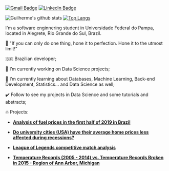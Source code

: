 [![Gmail Badge](https://img.shields.io/badge/-guilhermesamuel79@gmail.com-c14438?style=flat-square&logo=Gmail&logoColor=white&link=mailto:guilhermesamuel79@gmail.com)](mailto:guilhermesamuel79@gmail.com)
[![Linkedin Badge](https://img.shields.io/badge/-guilhermesam-blue?style=flat-square&logo=Linkedin&logoColor=white&link=https://www.linkedin.com/in/guilherme-samuel-0732371a0/)](https://www.linkedin.com/in/guilherme-samuel-0732371a0/)

![Guilherme's github stats](https://github-readme-stats.vercel.app/api?username=guilhermesam&show_icons=true&hide=contribs&theme=tokyonight)
[![Top Langs](https://github-readme-stats.vercel.app/api/top-langs/?username=guilhermesam&layout=compact&theme=tokyonight)](https://github.com/guilhermesam/guilhermesam)

I'm a software enginnering student in Universidade Federal do Pampa, located in Alegrete, Rio Grande do Sul, Brazil.

🎯 "If you can only do one thing, hone it to perfection. Hone it to the utmost limit!"

🇧🇷 Brazilian developer;

🔭 I’m currently working on Data Science projects;

🌱 I’m currently learning about Databases, Machine Learning, Back-end Development, Statistics... and Data Science as well;

✔️ Follow to see my projects in Data Science and some tutorials and abstracts;

🔥 Projects: 

* **[Analysis of fuel prices in the first half of 2019 in Brazil](https://github.com/guilhermesam/data-science/blob/master/projects/fuel_2019/storytelling.ipynb)**

* **[Do university cities (USA) have their average home prices less affected during recessions?](https://github.com/guilhermesam/data-science/blob/master/coursera/Introduction_to_Data_Science/Assignment_4/Assignment_4.ipynb)**

* **[League of Legends competitive match analysis](https://github.com/guilhermesam/data-science/blob/master/projects/lol-analysis/storytelling.ipynb)**

* **[Temperature Records (2005 - 2014) vs. Temperature Records Broken in 2015 - Region of Ann Arbor, Michigan](https://github.com/guilhermesam/data-science/blob/master/coursera/Applied_Plotting_Charting%26_Data_Representation/Assignment_2/Assignment2.ipynb)**
